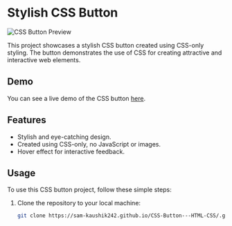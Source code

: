 # Stylish CSS Button

![CSS Button Preview](button-preview.png)

This project showcases a stylish CSS button created using CSS-only styling. The button demonstrates the use of CSS for creating attractive and interactive web elements.

## Demo

You can see a live demo of the CSS button [here](https://sam-kaushik242.github.io/CSS-Button---HTML-CSS/).

## Features

- Stylish and eye-catching design.
- Created using CSS-only, no JavaScript or images.
- Hover effect for interactive feedback.

## Usage

To use this CSS button project, follow these simple steps:

1. Clone the repository to your local machine:

   ```sh
   git clone https://sam-kaushik242.github.io/CSS-Button---HTML-CSS/.git
